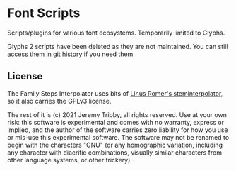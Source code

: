 # Font Scripts

Scripts/plugins for various font ecosystems. Temporarily limited to Glyphs.

Glyphs 2 scripts have been deleted as they are not maintained. You can still [access them in git history](https://github.com/jpt/font-scripts/tree/d27490b3c5ae165ae3451f593ae7bd42cd0b728a/Glyphs/Glyphs%202) if you need them.

## License

The Family Steps Interpolator uses bits of [Linus Romer's steminterpolator]( https://github.com/linusromer/steminterpolation), so it also carries the GPLv3 license. 

The rest of it is (c) 2021 Jeremy Tribby, all rights reserved. Use at your own risk: this software is experimental and comes with no warranty, express or implied, and the author of the software carries zero liability for how you use or mis-use this experimental software. The software may not be renamed to begin with the characters "GNU" (or any homographic variation, including any character with diacritic combinations, visually similar characters from other language systems, or other trickery).
